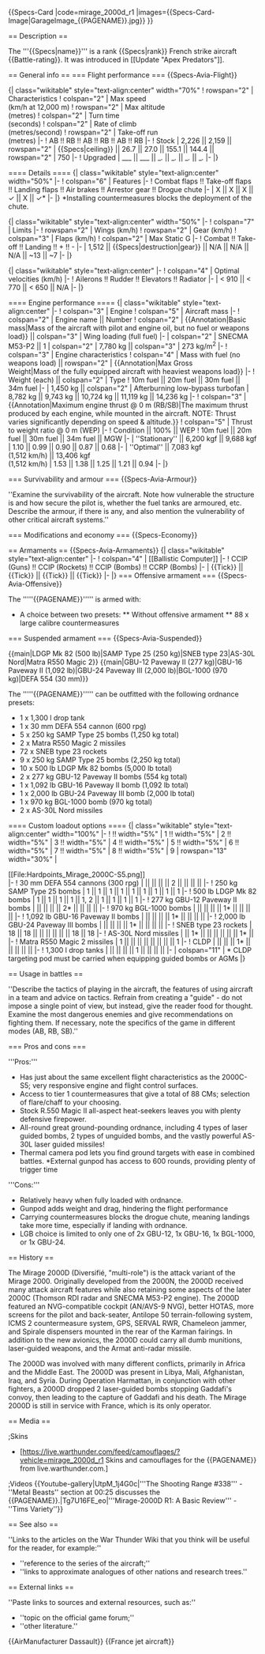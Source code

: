 {{Specs-Card
|code=mirage_2000d_r1
|images={{Specs-Card-Image|GarageImage_{{PAGENAME}}.jpg}}
}}

== Description ==
<!-- ''In the description, the first part should be about the history of and the creation and combat usage of the aircraft, as well as its key features. In the second part, tell the reader about the aircraft in the game. Insert a screenshot of the vehicle, so that if the novice player does not remember the vehicle by name, he will immediately understand what kind of vehicle the article is talking about.'' -->
The '''{{Specs|name}}''' is a rank {{Specs|rank}} French strike aircraft {{Battle-rating}}. It was introduced in [[Update "Apex Predators"]].

== General info ==
=== Flight performance ===
{{Specs-Avia-Flight}}
<!-- ''Describe how the aircraft behaves in the air. Speed, manoeuvrability, acceleration and allowable loads - these are the most important characteristics of the vehicle.'' -->

{| class="wikitable" style="text-align:center" width="70%"
! rowspan="2" | Characteristics
! colspan="2" | Max speed<br>(km/h at 12,000 m)
! rowspan="2" | Max altitude<br>(metres)
! colspan="2" | Turn time<br>(seconds)
! colspan="2" | Rate of climb<br>(metres/second)
! rowspan="2" | Take-off run<br>(metres)
|-
! AB !! RB !! AB !! RB !! AB !! RB
|-
! Stock
| 2,226 || 2,159 || rowspan="2" | {{Specs|ceiling}} || 26.7 || 27.0 || 155.1 || 144.4 || rowspan="2" | 750
|-
! Upgraded
| ___ || ___ || __._ || __._ || __._ || __._
|-
|}

==== Details ====
{| class="wikitable" style="text-align:center" width="50%"
|-
! colspan="6" | Features
|-
! Combat flaps !! Take-off flaps !! Landing flaps !! Air brakes !! Arrestor gear !! Drogue chute
|-
| X || X || X || ✓ || X || ✓*     <!-- ✓ -->
|-
|}
<nowiki>*</nowiki>Installing countermeasures blocks the deployment of the chute.

{| class="wikitable" style="text-align:center" width="50%"
|-
! colspan="7" | Limits
|-
! rowspan="2" | Wings (km/h)
! rowspan="2" | Gear (km/h)
! colspan="3" | Flaps (km/h)
! colspan="2" | Max Static G
|-
! Combat !! Take-off !! Landing !! + !! -
|-
| 1,512<!--{{Specs|destruction|body}}--> || {{Specs|destruction|gear}} || N/A || N/A || N/A || ~13 || ~7
|-
|}

{| class="wikitable" style="text-align:center"
|-
! colspan="4" | Optimal velocities (km/h)
|-
! Ailerons !! Rudder !! Elevators !! Radiator
|-
| < 910 || < 770 || < 650 || N/A
|-
|}

==== Engine performance ====
{| class="wikitable" style="text-align:center"
|-
! colspan="3" | Engine
! colspan="5" | Aircraft mass
|-
! colspan="2" | Engine name || Number
! colspan="2" | {{Annotation|Basic mass|Mass of the aircraft with pilot and engine oil, but no fuel or weapons load}} || colspan="3" | Wing loading (full fuel)
|-
| colspan="2" | SNECMA M53-P2 || 1
| colspan="2" | 7,780 kg || colspan="3" | 273 kg/m<sup>2</sup>
|-
! colspan="3" | Engine characteristics
! colspan="4" | Mass with fuel (no weapons load) || rowspan="2" | {{Annotation|Max Gross<br>Weight|Mass of the fully equipped aircraft with heaviest weapons load}}
|-
! Weight (each) || colspan="2" | Type
! 10m fuel || 20m fuel || 30m fuel || 34m fuel
|-
| 1,450 kg || colspan="2" | Afterburning low-bypass turbofan
| 8,782 kg || 9,743 kg || 10,724 kg || 11,119 kg || 14,236 kg
|-
! colspan="3" | {{Annotation|Maximum engine thrust @ 0 m (RB/SB)|The maximum thrust produced by each engine, while mounted in the aircraft. NOTE: Thrust varies significantly depending on speed & altitude.}}
! colspan="5" | Thrust to weight ratio @ 0 m (WEP)
|-
! Condition || 100% || WEP
! 10m fuel || 20m fuel || 30m fuel || 34m fuel || MGW
|-
| ''Stationary'' || 6,200 kgf || 9,688 kgf
| 1.10 || 0.99 || 0.90 || 0.87 || 0.68
|-
| ''Optimal'' || 7,083 kgf<br>(1,512 km/h) || 13,406 kgf<br>(1,512 km/h)
| 1.53 || 1.38 || 1.25 || 1.21 || 0.94
|-
|}

=== Survivability and armour ===
{{Specs-Avia-Armour}}
<!-- ''Examine the survivability of the aircraft. Note how vulnerable the structure is and how secure the pilot is, whether the fuel tanks are armoured, etc. Describe the armour, if there is any, and also mention the vulnerability of other critical aircraft systems.'' -->
''Examine the survivability of the aircraft. Note how vulnerable the structure is and how secure the pilot is, whether the fuel tanks are armoured, etc. Describe the armour, if there is any, and also mention the vulnerability of other critical aircraft systems.''

=== Modifications and economy ===
{{Specs-Economy}}

== Armaments ==
{{Specs-Avia-Armaments}}
{| class="wikitable" style="text-align:center"
|-
! colspan="4" | [[Ballistic Computer]]
|-
! CCIP (Guns) !! CCIP (Rockets) !! CCIP (Bombs) !! CCRP (Bombs)
|-
| {{Tick}} || {{Tick}} || {{Tick}} || {{Tick}}
|-
|}
=== Offensive armament ===
{{Specs-Avia-Offensive}}
<!-- ''Describe the offensive armament of the aircraft, if any. Describe how effective the cannons and machine guns are in a battle, and also what belts or drums are better to use. If there is no offensive weaponry, delete this subsection.'' -->

The '''''{{PAGENAME}}''''' is armed with:

* A choice between two presets:
** Without offensive armament
** 88 x large calibre countermeasures

=== Suspended armament ===
{{Specs-Avia-Suspended}}
<!-- ''Describe the aircraft's suspended armament: additional cannons under the wings, bombs, rockets and torpedoes. This section is especially important for bombers and attackers. If there is no suspended weaponry remove this subsection.'' -->
{{main|LDGP Mk 82 (500 lb)|SAMP Type 25 (250 kg)|SNEB type 23|AS-30L Nord|Matra R550 Magic 2}}
{{main|GBU-12 Paveway II (277 kg)|GBU-16 Paveway II (1,092 lb)|GBU-24 Paveway III (2,000 lb)|BGL-1000 (970 kg)|DEFA 554 (30 mm)}}

The '''''{{PAGENAME}}''''' can be outfitted with the following ordnance presets:

* 1 x 1,300 l drop tank
* 1 x 30 mm DEFA 554 cannon (600 rpg)
* 5 x 250 kg SAMP Type 25 bombs (1,250 kg total)
* 2 x Matra R550 Magic 2 missiles
* 72 x SNEB type 23 rockets
* 9 x 250 kg SAMP Type 25 bombs (2,250 kg total)
* 10 x 500 lb LDGP Mk 82 bombs (5,000 lb total)
* 2 x 277 kg GBU-12 Paveway II bombs (554 kg total)
* 1 x 1,092 lb GBU-16 Paveway II bomb (1,092 lb total)
* 1 x 2,000 lb GBU-24 Paveway III bomb (2,000 lb total)
* 1 x 970 kg BGL-1000 bomb (970 kg total)
* 2 x AS-30L Nord missiles

==== Custom loadout options ====
{| class="wikitable" style="text-align:center" width="100%"
|-
! !! width="5%" | 1 !! width="5%" | 2 !! width="5%" | 3 !! width="5%" | 4 !! width="5%" | 5 !! width="5%" | 6 !! width="5%" | 7 !! width="5%" | 8 !! width="5%" | 9
| rowspan="13" width="30%" | <div class="ttx-image">[[File:Hardpoints_Mirage_2000C-S5.png]]</div>
|-
! 30 mm DEFA 554 cannons (300 rpg)
| || || || || 2 || || || ||
|-
! 250 kg SAMP Type 25 bombs
| 1 || 1 || 1 || 1 || 1 || 1 || 1 || 1 || 1
|-
! 500 lb LDGP Mk 82 bombs
| 1 || 1 || 1 || 1 || 1, 2 || 1 || 1 || 1 || 1
|-
! 277 kg GBU-12 Paveway II bombs
| || || || || 2* || || || ||
|-
! 970 kg BGL-1000 bombs
| || || || || 1* || || || ||
|-
! 1,092 lb GBU-16 Paveway II bombs
| || || || || 1* || || || ||
|-
! 2,000 lb GBU-24 Paveway III bombs
| || || || || 1* || || || ||
|-
! SNEB type 23 rockets
| 18 || 18 || || || || || || 18 || 18
|-
! AS-30L Nord missiles
| || 1* || || || || || || 1* ||
|-
! Matra R550 Magic 2 missiles
| 1 || || || || || || || || 1
|-
! CLDP
| || || || 1* || || || || ||
|-
! 1,300 l drop tanks
| || || || || 1 || || || ||
|-
| colspan="11" | * CLDP targeting pod must be carried when equipping guided bombs or AGMs
|}

== Usage in battles ==
<!-- ''Describe the tactics of playing in the aircraft, the features of using aircraft in a team and advice on tactics. Refrain from creating a "guide" - do not impose a single point of view, but instead, give the reader food for thought. Examine the most dangerous enemies and give recommendations on fighting them. If necessary, note the specifics of the game in different modes (AB, RB, SB).'' -->
''Describe the tactics of playing in the aircraft, the features of using aircraft in a team and advice on tactics. Refrain from creating a "guide" - do not impose a single point of view, but instead, give the reader food for thought. Examine the most dangerous enemies and give recommendations on fighting them. If necessary, note the specifics of the game in different modes (AB, RB, SB).''

=== Pros and cons ===
<!-- ''Summarise and briefly evaluate the vehicle in terms of its characteristics and combat effectiveness. Mark its pros and cons in the bulleted list. Try not to use more than 6 points for each of the characteristics. Avoid using categorical definitions such as "bad", "good" and the like - use substitutions with softer forms such as "inadequate" and "effective".'' -->

'''Pros:'''

* Has just about the same excellent flight characteristics as the 2000C-S5; very responsive engine and flight control surfaces.
* Access to tier 1 countermeasures that give a total of 88 CMs; selection of flare/chaff to your choosing.
* Stock R.550 Magic II all-aspect heat-seekers leaves you with plenty defensive firepower.
* All-round great ground-pounding ordnance, including 4 types of laser guided bombs, 2 types of unguided bombs, and the vastly powerful AS-30L laser guided missiles!
* Thermal camera pod lets you find ground targets with ease in combined battles.
*External gunpod has access to 600 rounds, providing plenty of trigger time

'''Cons:'''

* Relatively heavy when fully loaded with ordnance.
* Gunpod adds weight and drag, hindering the flight performance
* Carrying countermeasures blocks the drogue chute, meaning landings take more time, especially if landing with ordnance.
* LGB choice is limited to only one of 2x GBU-12, 1x GBU-16, 1x BGL-1000, or 1x GBU-24.

== History ==
<!-- ''Describe the history of the creation and combat usage of the aircraft in more detail than in the introduction. If the historical reference turns out to be too long, take it to a separate article, taking a link to the article about the vehicle and adding a block "/History" (example: <nowiki>https://wiki.warthunder.com/(Vehicle-name)/History</nowiki>) and add a link to it here using the <code>main</code> template. Be sure to reference text and sources by using <code><nowiki><ref></ref></nowiki></code>, as well as adding them at the end of the article with <code><nowiki><references /></nowiki></code>. This section may also include the vehicle's dev blog entry (if applicable) and the in-game encyclopedia description (under <code><nowiki>=== In-game description ===</nowiki></code>, also if applicable).'' -->
The Mirage 2000D (Diversifié, "multi-role") is the attack variant of the Mirage 2000. Originally developed from the 2000N, the 2000D received many attack aircraft features while also retaining some aspects of the later 2000C (Thomson RDI radar and SNECMA M53-P2 engine). The 2000D featured an NVG-compatible cockpit (AN/AVS-9 NVG), better HOTAS, more screens for the pilot and back-seater, Antilope 50 terrain-following system, ICMS 2 countermeasure system, GPS, SERVAL RWR, Chameleon jammer, and Spirale dispensers mounted in the rear of the Karman fairings. In addition to the new avionics, the 2000D could carry all dumb munitions, laser-guided weapons, and the Armat anti-radar missile.

The 2000D was involved with many different conflicts, primarily in Africa and the Middle East. The 2000D was present in Libya, Mali, Afghanistan, Iraq, and Syria. During Operation Harmattan, in conjunction with other fighters, a 2000D dropped 2 laser-guided bombs stopping Gaddafi's convoy, then leading to the capture of Gaddafi and his death. The Mirage 2000D is still in service with France, which is its only operator.

== Media ==
<!-- ''Excellent additions to the article would be video guides, screenshots from the game, and photos.'' -->

;Skins
* [https://live.warthunder.com/feed/camouflages/?vehicle=mirage_2000d_r1 Skins and camouflages for the {{PAGENAME}} from live.warthunder.com.]

;Videos
{{Youtube-gallery|UtpM_1j4G0c|'''The Shooting Range #338''' - ''Metal Beasts'' section at 00:25 discusses the {{PAGENAME}}.|Tg7U16FE_eo|'''Mirage-2000D R1: A Basic Review''' - ''Tims Variety''}}

== See also ==
<!-- ''Links to the articles on the War Thunder Wiki that you think will be useful for the reader, for example:''
* ''reference to the series of the aircraft;''
* ''links to approximate analogues of other nations and research trees.'' -->
''Links to the articles on the War Thunder Wiki that you think will be useful for the reader, for example:''

* ''reference to the series of the aircraft;''
* ''links to approximate analogues of other nations and research trees.''

== External links ==
<!-- ''Paste links to sources and external resources, such as:''
* ''topic on the official game forum;''
* ''other literature.'' -->
''Paste links to sources and external resources, such as:''

* ''topic on the official game forum;''
* ''other literature.''

{{AirManufacturer Dassault}}
{{France jet aircraft}}